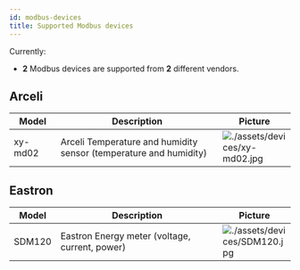 ```yaml
---
id: modbus-devices
title: Supported Modbus devices
---
```


<style type="text/css">
.main-content-devices table {
  table-layout: fixed;
  display: table !important;
}
.main-content-devices table tr th:nth-child(1) {
  width: 15%;
}
.main-content-devices table tr th:nth-child(2) {
  width: 60%;
}
.main-content-devices table tr th:nth-child(3) {
  width: 25%;
}

</style>

Currently:
- **2** Modbus devices are supported from **2** different vendors.

<div class="main-content-devices" role="main">

## Arceli

| Model | Description | Picture |
| ------------- | ------------- | -------------------------- |
| xy-md02 | Arceli Temperature and humidity sensor (temperature and humidity) | ![./assets/devices/xy-md02.jpg](./assets/devices/xy-md02.jpg) |

## Eastron

| Model | Description | Picture |
| ------------- | ------------- | -------------------------- |
| SDM120 | Eastron Energy meter (voltage, current, power) | ![./assets/devices/SDM120.jpg](./assets/devices/SDM120.jpg) |



</div>

